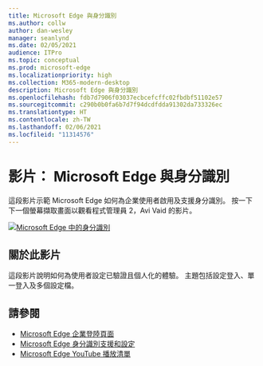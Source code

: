 ```yaml
---
title: Microsoft Edge 與身分識別
ms.author: collw
author: dan-wesley
manager: seanlynd
ms.date: 02/05/2021
audience: ITPro
ms.topic: conceptual
ms.prod: microsoft-edge
ms.localizationpriority: high
ms.collection: M365-modern-desktop
description: Microsoft Edge 與身分識別
ms.openlocfilehash: fdb7d7906f03037ecbcefcffc02fbdbf51102e57
ms.sourcegitcommit: c290b0b0fa6b7d7f94dcdfdda91302da733326ec
ms.translationtype: HT
ms.contentlocale: zh-TW
ms.lasthandoff: 02/06/2021
ms.locfileid: "11314576"
---
```

# 影片： Microsoft Edge 與身分識別

這段影片示範 Microsoft Edge 如何為企業使用者啟用及支援身分識別。 按一下下一個螢幕擷取畫面以觀看程式管理員 2，Avi Vaid 的影片。

[![Microsoft Edge 中的身分識別](media/microsoft-edge-video-identity/0.png)](http://www.youtube.com/watch?v=8lRUKhR7ipA "Identity in Microsoft Edge")

## 關於此影片

這段影片說明如何為使用者設定已驗證且個人化的體驗。 主題包括設定登入、單一登入及多個設定檔。

## 請參閱

- [Microsoft Edge 企業登陸頁面](https://aka.ms/EdgeEnterprise)
- [Microsoft Edge 身分識別支援和設定](microsoft-edge-security-identity.md)
- [Microsoft Edge YouTube 播放清單](https://www.youtube.com/playlist?list=PLXtHYVsvn_b-uXh1tMeYpT-0iD8tD3tFy)
